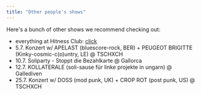 ```yaml
---
title: "Other people's shows"
---
```


Here's a bunch of other shows we recommend checking out:

- everything at Hitness Club: [click](https://hitness.club/events)
- 5.7. Konzert w/ APELAST (bluescore-rock, BER) + PEUGEOT BRIGITTE (Kinky-cosmic-c(o)untry, LE) @ TSCHXCH
- 10.7. Soliparty - Stoppt die Bezahlkarte @ Gallorca
- 12.7. KOLLATERALE (soli-sause für linke projekte in ungarn) @ Gallediven
- 25.7. Konzert w/ DOSS (mod punk, UK) + CROP ROT (post punk, US) @ TSCHXCH
